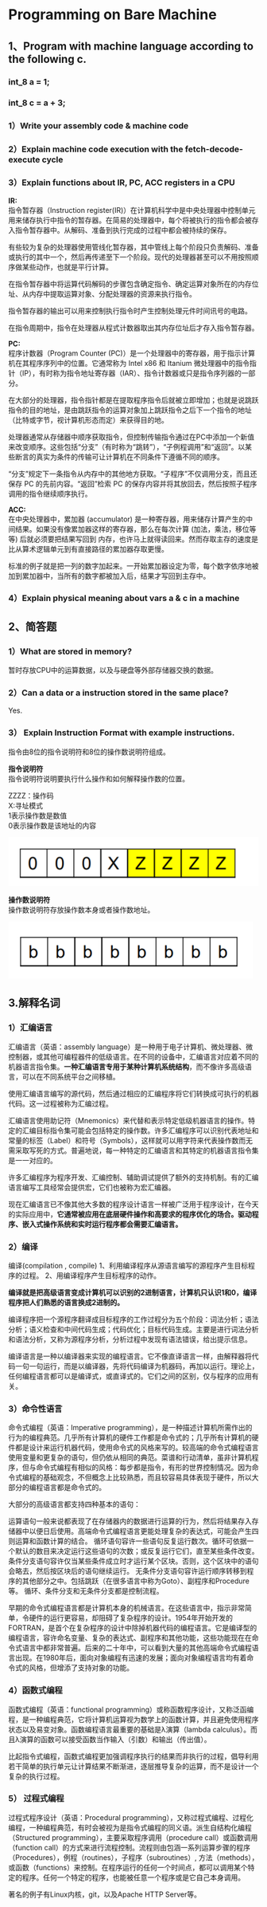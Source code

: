 # Programming on Bare Machine

## 1、Program with machine language according to the following c.
### int_8 a = 1;
### int_8 c = a + 3;

### 1）Write your assembly code & machine code

### 2）Explain machine code execution with the fetch-decode-execute cycle  


### 3）Explain functions about IR, PC, ACC registers in a CPU  
**IR:**  
指令暂存器（Instruction register(IR)）在计算机科学中是中央处理器中控制单元用来储存执行中指令的暂存器。在简易的处理器中，每个将被执行的指令都会被存入指令暂存器中。从解码、准备到执行完成的过程中都会被持续的保存。

有些较为复杂的处理器使用管线化暂存器，其中管线上每个阶段只负责解码、准备或执行的其中一个，然后再传递至下一个阶段。现代的处理器甚至可以不用按照顺序做某些动作，也就是平行计算。

在指令暂存器中将运算代码解码的步骤包含确定指令、确定运算对象所在的内存位址、从内存中提取运算对象、分配处理器的资源来执行指令。

指令暂存器的输出可以用来控制执行指令时产生控制处理元件时间讯号的电路。

在指令周期中，指令在处理器从程式计数器取出其内存位址后才存入指令暂存器。  

**PC:**  
程序计数器（Program Counter (PC)）是一个处理器中的寄存器，用于指示计算机在其程序序列中的位置。它通常称为 Intel x86 和 Itanium 微处理器中的指令指针（IP），有时称为指令地址寄存器（IAR）、指令计数器或只是指令序列器的一部分。

在大部分的处理器，指令指针都是在提取程序指令后就被立即增加；也就是说跳跃指令的目的地址，是由跳跃指令的运算对象加上跳跃指令之后下一个指令的地址（比特或字节，视计算机形态而定）来获得目的地。

处理器通常从存储器中顺序获取指令，但控制传输指令通过在PC中添加一个新值来改变顺序。这些包括“分支”（有时称为“跳转”），“子例程调用”和“返回”。以某些断言的真实为条件的传输可让计算机在不同条件下遵循不同的顺序。

“分支”规定下一条指令从内存中的其他地方获取。“子程序”不仅调用分支，而且还保存 PC 的先前内容。“返回”检索 PC 的保存内容并将其放回去，然后按照子程序调用的指令继续顺序执行。  

**ACC:**  
在中央处理器中，累加器 (accumulator) 是一种寄存器，用来储存计算产生的中间结果。如果没有像累加器这样的寄存器，那么在每次计算 (加法，乘法，移位等等) 后就必须要把结果写回到 内存，也许马上就得读回来。然而存取主存的速度是比从算术逻辑单元到有直接路径的累加器存取更慢。

标准的例子就是把一列的数字加起来。一开始累加器设定为零，每个数字依序地被加到累加器中，当所有的数字都被加入后，结果才写回到主存中。

### 4）Explain physical meaning about vars a & c in a machine    


## 2、简答题
### 1）What are stored in memory?
暂时存放CPU中的运算数据，以及与硬盘等外部存储器交换的数据。  

### 2）Can a data or a instruction stored in the same place?
Yes.  

### 3） Explain Instruction Format with example instructions.  

指令由8位的指令说明符和8位的操作数说明符组成。  

**指令说明符**  
指令说明符说明要执行什么操作和如何解释操作数的位置。  

ZZZZ：操作码  
X:寻址模式    
1表示操作数是数值  
0表示操作数是该地址的内容  

![](hw07-1.png )

**操作数说明符**  
操作数说明符存放操作数本身或者操作数地址。

![](hw07-2.png)  

## 3.解释名词  

### 1）汇编语言  

汇编语言（英语：assembly language）是一种用于电子计算机、微处理器、微控制器，或其他可编程器件的低级语言。在不同的设备中，汇编语言对应着不同的机器语言指令集。**一种汇编语言专用于某种计算机系统结构**，而不像许多高级语言，可以在不同系统平台之间移植。

使用汇编语言编写的源代码，然后通过相应的汇编程序将它们转换成可执行的机器代码。这一过程被称为汇编过程。

汇编语言使用助记符（Mnemonics）来代替和表示特定低级机器语言的操作。特定的汇编目标指令集可能会包括特定的操作数。许多汇编程序可以识别代表地址和常量的标签（Label）和符号（Symbols），这样就可以用字符来代表操作数而无需采取写死的方式。普遍地说，每一种特定的汇编语言和其特定的机器语言指令集是一一对应的。

许多汇编程序为程序开发、汇编控制、辅助调试提供了额外的支持机制。有的汇编语言编写工具经常会提供宏，它们也被称为宏汇编器。

现在汇编语言已不像其他大多数的程序设计语言一样被广泛用于程序设计，在今天的实际应用中，**它通常被应用在底层硬件操作和高要求的程序优化的场合。驱动程序、嵌入式操作系统和实时运行程序都会需要汇编语言。**  

### 2）编译  

编译(compilation , compile) 1、利用编译程序从源语言编写的源程序产生目标程序的过程。 2、用编译程序产生目标程序的动作。   

**编译就是把高级语言变成计算机可以识别的2进制语言，计算机只认识1和0，编译程序把人们熟悉的语言换成2进制的。**  

 编译程序把一个源程序翻译成目标程序的工作过程分为五个阶段：词法分析；语法分析；语义检查和中间代码生成；代码优化；目标代码生成。主要是进行词法分析和语法分析，又称为源程序分析，分析过程中发现有语法错误，给出提示信息。   

编译语言是一种以编译器来实现的编程语言。它不像直译语言一样，由解释器将代码一句一句运行，而是以编译器，先将代码编译为机器码，再加以运行。理论上，任何编程语言都可以是编译式，或直译式的。它们之间的区别，仅与程序的应用有关。  

### 3）命令性语言  

命令式编程（英语：Imperative programming），是一种描述计算机所需作出的行为的编程典范。几乎所有计算机的硬件工作都是命令式的；几乎所有计算机的硬件都是设计来运行机器代码，使用命令式的风格来写的。较高端的命令式编程语言使用变量和更复杂的语句，但仍依从相同的典范。菜谱和行动清单，虽非计算机程序，但与命令式编程有相似的风格：每步都是指令，有形的世界控制情况。因为命令式编程的基础观念，不但概念上比较熟悉，而且较容易具体表现于硬件，所以大部分的编程语言都是命令式的。

大部分的高级语言都支持四种基本的语句：

运算语句一般来说都表现了在存储器内的数据进行运算的行为，然后将结果存入存储器中以便日后使用。高端命令式编程语言更能处理复杂的表达式，可能会产生四则运算和函数计算的结合。
循环语句容许一些语句反复运行数次。循环可依据一个默认的数目来决定运行这些语句的次数；或反复运行它们，直至某些条件改变。
条件分支语句容许仅当某些条件成立时才运行某个区块。否则，这个区块中的语句会略去，然后按区块后的语句继续运行。
无条件分支语句容许运行顺序转移到程序的其他部分之中。包括跳跃（在很多语言中称为Goto）、副程序和Procedure等。
循环、条件分支和无条件分支都是控制流程。

早期的命令式编程语言都是计算机本身的机械语言。在这些语言中，指示非常简单，令硬件的运行更容易，却阻碍了复杂程序的设计。1954年开始开发的FORTRAN，是首个在复杂程序的设计中除掉机器代码的编程语言。它是编译型的编程语言，容许命名变量、复杂的表达式、副程序和其他功能，这些功能现在在命令式语言中都非常普遍。后来的二十年中，可以看到大量的其他高端命令式编程语言出现。在1980年后，面向对象编程有迅速的发展；面向对象编程语言均有着命令式的风格，但增添了支持对象的功能。  

### 4）函数式编程  

函数式编程（英语：functional programming）或称函数程序设计，又称泛函编程，是一种编程典范，它将计算机运算视为数学上的函数计算，并且避免使用程序状态以及易变对象。函数编程语言最重要的基础是λ演算（lambda calculus）。而且λ演算的函数可以接受函数当作输入（引数）和输出（传出值）。

比起指令式编程，函数式编程更加强调程序执行的结果而非执行的过程，倡导利用若干简单的执行单元让计算结果不断渐进，逐层推导复杂的运算，而不是设计一个复杂的执行过程。  

### 5） 过程式编程  

过程式程序设计（英语：Procedural programming），又称过程式编程、过程化编程，一种编程典范，有时会被视为是指令式编程的同义语。派生自结构化编程（Structured programming），主要采取程序调用（procedure call）或函数调用（function call）的方式来进行流程控制。流程则由包涵一系列运算步骤的程序（Procedures），例程（routines），子程序（subroutines）, 方法（methods），或函数（functions）来控制。在程序运行的任何一个时间点，都可以调用某个特定的程序。任何一个特定的程序，也能被任意一个程序或是它自己本身调用。

著名的例子有Linux内核，git，以及Apache HTTP Server等。